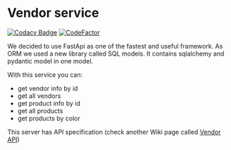 # Vendor service

[![Codacy Badge](https://app.codacy.com/project/badge/Grade/458b1c5dc55641babf4210571595367c)](https://www.codacy.com/gh/TNLinc/Vendor/dashboard?utm_source=github.com&amp;utm_medium=referral&amp;utm_content=TNLinc/Vendor&amp;utm_campaign=Badge_Grade)
[![CodeFactor](https://www.codefactor.io/repository/github/tnlinc/vendor/badge)](https://www.codefactor.io/repository/github/tnlinc/vendor)

We decided to use FastApi as one of the fastest and useful framework. As ORM we
used a new library called SQL models. It contains sqlalchemy and pydantic model
in one model.

With this service you can:

* get vendor info by id
* get all vendors
* get product info by id
* get all products
* get products by color

This server has API specification (check another Wiki page
called [Vendor API](https://github.com/KochankovID/TonalCreamAssistant/wiki/Vendor-API))
